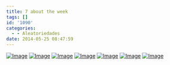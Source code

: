 ```yaml
---
title: 7 about the week
tags: []
id: '1090'
categories:
  - - Aleatoriedades
date: 2014-05-25 08:47:59
---
```


[![Image](http://162.243.62.160/wp-content/uploads/2014/05/dsc02833.jpg?w=650)](http://162.243.62.160/wp-content/uploads/2014/05/dsc02833.jpg) [![Image](http://162.243.62.160/wp-content/uploads/2014/05/dsc02853.jpg?w=650)](http://162.243.62.160/wp-content/uploads/2014/05/dsc02853.jpg) [![Image](http://162.243.62.160/wp-content/uploads/2014/05/dsc02851.jpg?w=650)](http://162.243.62.160/wp-content/uploads/2014/05/dsc02851.jpg) [![Image](http://162.243.62.160/wp-content/uploads/2014/05/dsc02847.jpg?w=650)](http://162.243.62.160/wp-content/uploads/2014/05/dsc02847.jpg) [![Image](http://162.243.62.160/wp-content/uploads/2014/05/dsc02860.jpg?w=650)](http://162.243.62.160/wp-content/uploads/2014/05/dsc02860.jpg) [![Image](http://162.243.62.160/wp-content/uploads/2014/05/dsc028401.jpg?w=650)](http://162.243.62.160/wp-content/uploads/2014/05/dsc028401.jpg) [![Image](http://162.243.62.160/wp-content/uploads/2014/05/dsc02844.jpg?w=650)](http://162.243.62.160/wp-content/uploads/2014/05/dsc02844.jpg)
